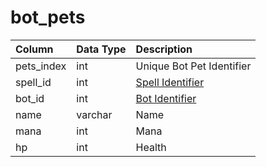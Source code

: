 # bot\_pets

| Column | Data Type | Description |
| :--- | :--- | :--- |
| pets\_index | int | Unique Bot Pet Identifier |
| spell\_id | int | [Spell Identifier](../spells/spells_new.md) |
| bot\_id | int | [Bot Identifier](bot_data.md) |
| name | varchar | Name |
| mana | int | Mana |
| hp | int | Health |


